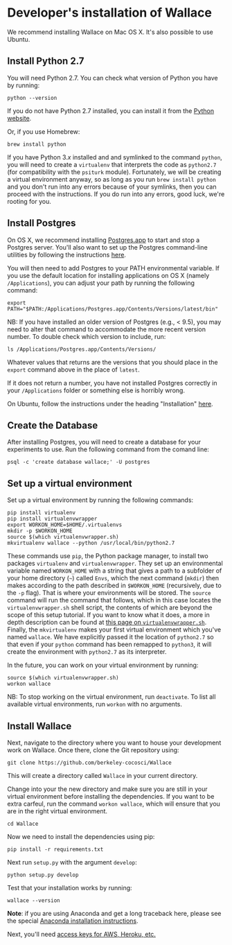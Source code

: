 # Developer's installation of Wallace

We recommend installing Wallace on Mac OS X. It's also possible to use Ubuntu.

## Install Python 2.7

You will need Python 2.7. You can check what version of Python you have by running:
```
python --version
```
If you do not have Python 2.7 installed, you can install it from the [Python website](https://www.python.org/downloads/).

Or, if you use Homebrew:
```
brew install python
```

If you have Python 3.*x* installed and and symlinked to the command `python`, you will need to create a `virtualenv` that interprets the code as `python2.7` (for compatibility with the `psiturk` module). Fortunately, we will be creating a virtual environment anyway, so as long as you run `brew install python` and you don't run into any errors because of your symlinks, then you can proceed with the instructions. If you do run into any errors, good luck, we're rooting for you. 

## Install Postgres

On OS X, we recommend installing [Postgres.app](http://postgresapp.com) to start and stop a Postgres server. You'll also want to set up the Postgres command-line utilities by following the instructions [here](http://postgresapp.com/documentation/cli-tools.html).

You will then need to add Postgres to your PATH environmental variable. If you use the default location for installing applications on OS X (namely `/Applications`), you can adjust your path by running the following command:
```
export PATH="$PATH:/Applications/Postgres.app/Contents/Versions/latest/bin"
```
NB: If you have installed an older version of Postgres (e.g., < 9.5), you may need to alter that command to accommodate the more recent version number. To double check which version to include, run:    
```
ls /Applications/Postgres.app/Contents/Versions/
```
Whatever values that returns are the versions that you should place in the `export` command above in the place of `latest`. 

If it does not return a number, you have not installed Postgres correctly in your `/Applications` folder or something else is horribly wrong.

On Ubuntu, follow the instructions under the heading "Installation" [here](https://help.ubuntu.com/community/PostgreSQL). 

## Create the Database

After installing Postgres, you will need to create a database for your experiments to use. Run the following command from the comand line:

```
psql -c 'create database wallace;' -U postgres
```

## Set up a virtual environment

Set up a virtual environment by running the following commands:

```
pip install virtualenv
pip install virtualenvwrapper
export WORKON_HOME=$HOME/.virtualenvs
mkdir -p $WORKON_HOME
source $(which virtualenvwrapper.sh)
mkvirtualenv wallace --python /usr/local/bin/python2.7
```

These commands use `pip`, the Python package manager, to install two packages `virtualenv` and `virtualenvwrapper`. They set up an environmental variable named `WORKON_HOME` with a string that gives a path to a subfolder of your home directory (`~`) called `Envs`, which the next command (`mkdir`) then makes according to the path described in `$WORKON_HOME` (recursively, due to the `-p` flag). That is where your environments will be stored. The `source` command will run the command that follows, which in this case locates the `virtualenvwrapper.sh` shell script, the contents of which are beyond the scope of this setup tutorial. If you want to know what it does, a more in depth description can be found at [this page on `virtualenvwrapper.sh`](http://virtualenvwrapper.readthedocs.org/en/latest/install.html#python-interpreter-virtualenv-and-path). Finally, the `mkvirtualenv` makes your first virtual environment which you've named `wallace`. We have explicitly passed it the location of `python2.7` so that even if your `python` command has been remapped to `python3`, it will create the environment with `python2.7` as its interpreter.

In the future, you can work on your virtual environment by running:

```
source $(which virtualenvwrapper.sh)
workon wallace
```

NB: To stop working on the virtual environment, run `deactivate`. To list all available virtual environments, run `workon` with no arguments.

## Install Wallace

Next, navigate to the directory where you want to house your development work on Wallace. Once there, clone the Git repository using:

```
git clone https://github.com/berkeley-cocosci/Wallace
```

This will create a directory called `Wallace` in your current directory. 

Change into your the new directory and make sure you are still in your virtual environment before installing the dependencies. If you want to be extra carfeul, run the command `workon wallace`, which will ensure that you are in the right virtual environment.

```
cd Wallace
```

Now we need to install the dependencies using pip:

```
pip install -r requirements.txt
```

Next run `setup.py` with the argument `develop`:

```
python setup.py develop
```

Test that your installation works by running:

```
wallace --version
```

**Note**: if you are using Anaconda and get a long traceback here, please see the special [Anaconda installation instructions](Wallace-with-Anaconda.md).

Next, you'll need [access keys for AWS, Heroku, etc.](AWS-etc-keys.md)
